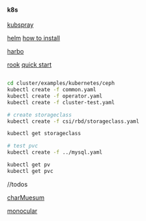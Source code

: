 #### k8s

[kubspray](https://github.com/hyd-raiders/kubespray.git)

[helm](https://helm.sh/)   [how to install](https://github.com/hyd-raiders/Cx/blob/master/docs/c2.runBasic.md#%E7%B2%BE%E8%8B%B1%E7%8B%BC%E4%BA%BA-%E6%B5%B7%E5%B0%94%E5%A7%86helm)

[harbo](https://github.com/hyd-raiders/Cx/blob/master/docs/c1.buildFirst.md#boss-哈珀-habor-企业级镜像管理)

[rook](https://github.com/rook/rook)   [quick start](https://rook.github.io/docs/rook/v1.1/ceph-quickstart.html)

```bash

cd cluster/examples/kubernetes/ceph
kubectl create -f common.yaml
kubectl create -f operator.yaml
kubectl create -f cluster-test.yaml

# create storageclass
kubectl create -f csi/rbd/storageclass.yaml

kubectl get storageclass

# test pvc
kubectl create -f ../mysql.yaml

kubectl get pv 
kubectl get pvc
```



//todos

[charMuesum](https://github.com/helm/chartmuseum#helm-chart) 

[monocular](https://github.com/helm/monocular)